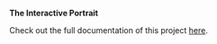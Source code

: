 **The Interactive Portrait**

Check out the full documentation of this project [here](http://intro16.nyuad.im/index.php/2016/12/15/the-interactive-portrait/).
